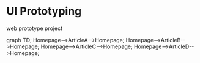 # UI Prototyping

web prototype project

graph TD;
    Homepage-->ArticleA-->Homepage;
    Homepage-->ArticleB-->Homepage;
    Homepage-->ArticleC-->Homepage;
    Homepage-->ArticleD-->Homepage;
